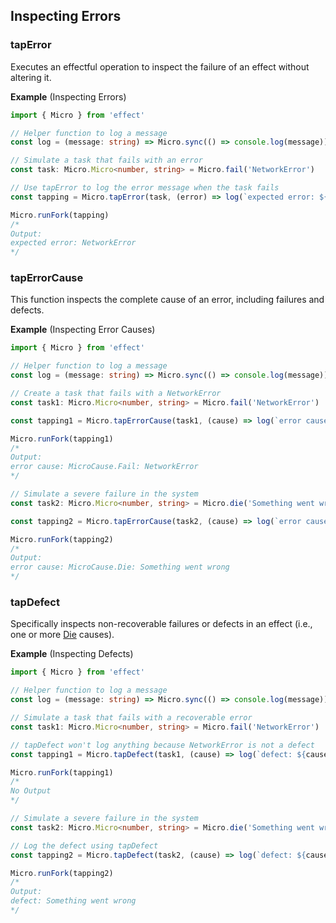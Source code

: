 ## Inspecting Errors

### tapError

Executes an effectful operation to inspect the failure of an effect without altering it.

**Example** (Inspecting Errors)

```ts twoslash
import { Micro } from 'effect'

// Helper function to log a message
const log = (message: string) => Micro.sync(() => console.log(message))

// Simulate a task that fails with an error
const task: Micro.Micro<number, string> = Micro.fail('NetworkError')

// Use tapError to log the error message when the task fails
const tapping = Micro.tapError(task, (error) => log(`expected error: ${error}`))

Micro.runFork(tapping)
/*
Output:
expected error: NetworkError
*/
```

### tapErrorCause

This function inspects the complete cause of an error, including failures and defects.

**Example** (Inspecting Error Causes)

```ts twoslash
import { Micro } from 'effect'

// Helper function to log a message
const log = (message: string) => Micro.sync(() => console.log(message))

// Create a task that fails with a NetworkError
const task1: Micro.Micro<number, string> = Micro.fail('NetworkError')

const tapping1 = Micro.tapErrorCause(task1, (cause) => log(`error cause: ${cause}`))

Micro.runFork(tapping1)
/*
Output:
error cause: MicroCause.Fail: NetworkError
*/

// Simulate a severe failure in the system
const task2: Micro.Micro<number, string> = Micro.die('Something went wrong')

const tapping2 = Micro.tapErrorCause(task2, (cause) => log(`error cause: ${cause}`))

Micro.runFork(tapping2)
/*
Output:
error cause: MicroCause.Die: Something went wrong
*/
```

### tapDefect

Specifically inspects non-recoverable failures or defects in an effect (i.e., one or more [Die](/docs/data-types/cause/#die) causes).

**Example** (Inspecting Defects)

```ts twoslash
import { Micro } from 'effect'

// Helper function to log a message
const log = (message: string) => Micro.sync(() => console.log(message))

// Simulate a task that fails with a recoverable error
const task1: Micro.Micro<number, string> = Micro.fail('NetworkError')

// tapDefect won't log anything because NetworkError is not a defect
const tapping1 = Micro.tapDefect(task1, (cause) => log(`defect: ${cause}`))

Micro.runFork(tapping1)
/*
No Output
*/

// Simulate a severe failure in the system
const task2: Micro.Micro<number, string> = Micro.die('Something went wrong')

// Log the defect using tapDefect
const tapping2 = Micro.tapDefect(task2, (cause) => log(`defect: ${cause}`))

Micro.runFork(tapping2)
/*
Output:
defect: Something went wrong
*/
```
